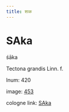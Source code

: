 ```yaml
---
title: शाक
---
```


# SAka

śāka  <div n="P" />Tectona grandis Linn. f.

lnum: 420

image: [453](https://www.sanskrit-lexicon.uni-koeln.de/scans/csl-apidev/servepdf.php?dict=snp&page=453)

cologne link: [SAka](https://sanskrit-lexicon.uni-koeln.de/scans/csl-apidev/getword.php?dict=snp&key=SAka)

